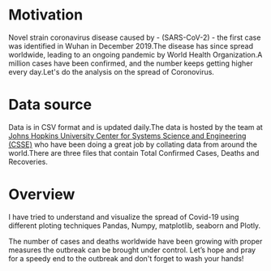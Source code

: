 # Motivation
Novel strain coronavirus disease caused by - (SARS-CoV-2) - the first case was identified in Wuhan in December 2019.The disease has since spread worldwide, leading to an ongoing pandemic by World Health Organization.A million cases have been confirmed, and the number keeps getting higher every day.Let's do the analysis on the  spread of Coronovirus.
# Data source
Data is in CSV format and is updated daily.The data is hosted by the team at <a href="https://github.com/CSSEGISandData">Johns Hopkins University Center for Systems Science and Engineering (CSSE)</a> who have been doing a great job by collating data from around the world.There are three files that contain Total Confirmed Cases, Deaths and Recoveries.
# Overview
I have tried to understand and visualize the spread of Covid-19 using different ploting techniques Pandas, Numpy, matplotlib, seaborn and Plotly.

The number of cases and deaths worldwide have been growing with proper measures the outbreak can be brought under control. 
Let’s hope and pray for a speedy end to the outbreak and don't forget to wash your hands!
